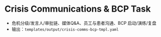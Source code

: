 # Crisis Communications & BCP Task

- 危机分级/发言人/审批链、媒体Q&A、员工与患者沟通、BCP 启动/演练/复盘
- 输出：`templates/output/crisis-comms-bcp-tmpl.yaml`
